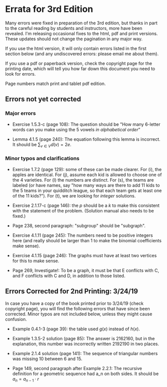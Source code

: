 
# Errata for 3rd Edition

Many errors were fixed in preparation of the 3rd edition, but thanks in part to the careful reading by students and instructors, more have been revealed.  I'm releasing occasional fixes to the html, pdf and print versions.  These updates should not change the pagination in any major way.

If you use the html version, it will only contain errors listed in the first section below (and any undiscovered errors: please email me about them).

If you use a pdf or paperback version, check the copyright page for the printing date, which will tell you how far down this document you need to look for errors.

Page numbers match print and tablet pdf edition.

## Errors not yet corrected

### Major errors

* Exercise 1.5.3-c (page 108): The question should be "How many 6-letter words can you make using the 5 vowels *in alphabetical order*"

* Lemma 4.1.5 (page 240): The equation following this lemma is incorrect.  It should be $\sum_{v\in V} d(v) = 2e$.

### Minor typos and clarifications

* Exercise 1.7.2 (page 129): some of these can be made clearer.  For (i), the apples are identical.  For (j), assume each kid is allowed to choose one of the 4 varieties.  For (l) the numbers are distinct.  For (s), the teams are labeled (or have names, say "how many ways are there to add 11 kids to the 5 teams in your quidditch league, so that each team gets at least one of the 11 kids?").  For (t), we are looking for *integer* solutions.

* Exercise 2.1.17-c (page 146): the $p$ should be a $k$ to make this consistent with the statement of the problem.  (Solution manual also needs to be fixed.)

* Page 238, second paragraph: "subgroup" should be "subgraph".
* Exercise 4.1.11 (page 245): The numbers need to be positive integers here (and really should be larger than 1 to make the binomial coefficients make sense).

* Exercise 4.1.15 (page 246): The graphs must have at least two vertices for this to make sense.

* Page 269, Investigate!: To be a graph, it must be that E conflicts with C, and F conflicts with C and D, in addition to those listed.

## Errors Corrected for 2nd Printing: 3/24/19

In case you have a copy of the book printed prior to 3/24/19 (check copyright page), you will find the following errors that have since been corrected.  Minor typos are not included below, unless they might cause confusion.

* Example 0.4.1-3 (page 39): the table used $g(x)$ instead of $h(x)$.

* Example 1.3.5-2 solution (page 85): The answer is 2162160, but in the explanation, this number was incorrectly written 2192190 in two places.

* Example 2.1.4 solution (page 141): The sequence of triangular numbers was missing 10 between 6 and 15.

* Page 149, second paragraph after Example 2.2.1: The recursive definition for a geometric sequence had a_n on both sides.  It should be $a_n = a_{n-1}\cdot r$



